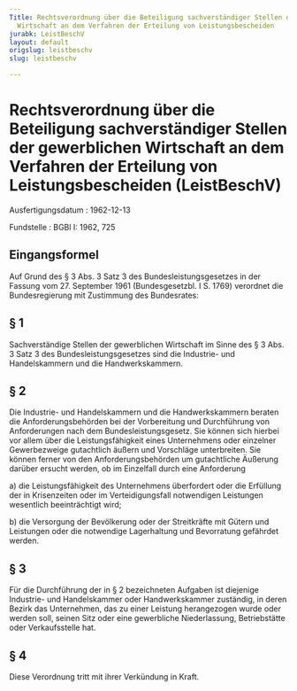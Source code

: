 ```yaml
---
Title: Rechtsverordnung über die Beteiligung sachverständiger Stellen der gewerblichen
  Wirtschaft an dem Verfahren der Erteilung von Leistungsbescheiden
jurabk: LeistBeschV
layout: default
origslug: leistbeschv
slug: leistbeschv

---
```


# Rechtsverordnung über die Beteiligung sachverständiger Stellen der gewerblichen Wirtschaft an dem Verfahren der Erteilung von Leistungsbescheiden (LeistBeschV)

Ausfertigungsdatum
:   1962-12-13

Fundstelle
:   BGBl I: 1962, 725



## Eingangsformel

Auf Grund des § 3 Abs. 3 Satz 3 des Bundesleistungsgesetzes in der Fassung vom 27. September 1961 (Bundesgesetzbl. I S. 1769) verordnet die Bundesregierung mit Zustimmung des Bundesrates:


## § 1

Sachverständige Stellen der gewerblichen Wirtschaft im Sinne des § 3 Abs. 3 Satz 3 des Bundesleistungsgesetzes sind die Industrie- und Handelskammern und die Handwerkskammern.


## § 2

Die Industrie- und Handelskammern und die Handwerkskammern beraten die Anforderungsbehörden bei der Vorbereitung und Durchführung von Anforderungen nach dem Bundesleistungsgesetz. Sie können sich hierbei vor allem über die Leistungsfähigkeit eines Unternehmens oder einzelner Gewerbezweige gutachtlich äußern und Vorschläge unterbreiten. Sie können ferner von den Anforderungsbehörden um gutachtliche Äußerung darüber ersucht werden, ob im Einzelfall durch eine Anforderung

a)  die Leistungsfähigkeit des Unternehmens überfordert oder die Erfüllung der in Krisenzeiten oder im Verteidigungsfall notwendigen Leistungen wesentlich beeinträchtigt wird;


b)  die Versorgung der Bevölkerung oder der Streitkräfte mit Gütern und Leistungen oder die notwendige Lagerhaltung und Bevorratung gefährdet werden.





## § 3

Für die Durchführung der in § 2 bezeichneten Aufgaben ist diejenige Industrie- und Handelskammer oder Handwerkskammer zuständig, in deren Bezirk das Unternehmen, das zu einer Leistung herangezogen wurde oder werden soll, seinen Sitz oder eine gewerbliche Niederlassung, Betriebstätte oder Verkaufsstelle hat.


## § 4

Diese Verordnung tritt mit ihrer Verkündung in Kraft.

